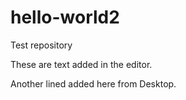 # hello-world2
Test repository

These are text added in the editor. 

Another lined added here from Desktop. 
